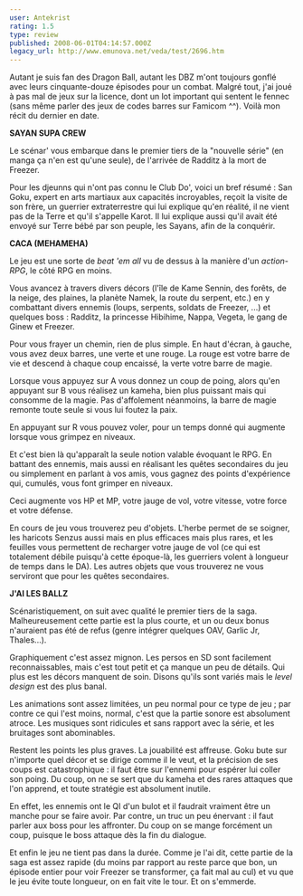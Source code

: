 ```yaml
---
user: Antekrist
rating: 1.5
type: review
published: 2008-06-01T04:14:57.000Z
legacy_url: http://www.emunova.net/veda/test/2696.htm
---
```

Autant je suis fan des Dragon Ball, autant les DBZ m'ont toujours gonflé avec leurs cinquante-douze épisodes pour un combat. Malgré tout, j'ai joué à pas mal de jeux sur la licence, dont un lot important qui sentent le fennec (sans même parler des jeux de codes barres sur Famicom ^^). Voilà mon récit du dernier en date.  

  

**SAYAN SUPA CREW**  

Le scénar' vous embarque dans le premier tiers de la "nouvelle série" (en manga ça n'en est qu'une seule), de l'arrivée de Radditz à la mort de Freezer.  

Pour les djeunns qui n'ont pas connu le Club Do', voici un bref résumé : San Goku, expert en arts martiaux aux capacités incroyables, reçoit la visite de son frère, un guerrier extraterrestre qui lui explique qu'en réalité, il ne vient pas de la Terre et qu'il s'appelle Karot. Il lui explique aussi qu'il avait été envoyé sur Terre bébé par son peuple, les Sayans, afin de la conquérir.  

  

**CACA (MEHAMEHA)**  

Le jeu est une sorte de _beat 'em all_ vu de dessus à la manière d'un _action-RPG_, le côté RPG en moins.  

Vous avancez à travers divers décors (l'île de Kame Sennin, des forêts, de la neige, des plaines, la planète Namek, la route du serpent, etc.) en y combattant divers ennemis (loups, serpents, soldats de Freezer, ...) et quelques boss : Radditz, la princesse Hibihime, Nappa, Vegeta, le gang de Ginew et Freezer.  

  

Pour vous frayer un chemin, rien de plus simple. En haut d'écran, à gauche, vous avez deux barres, une verte et une rouge. La rouge est votre barre de vie et descend à chaque coup encaissé, la verte votre barre de magie.  

Lorsque vous appuyez sur A vous donnez un coup de poing, alors qu'en appuyant sur B vous réalisez un kameha, bien plus puissant mais qui consomme de la magie. Pas d'affolement néanmoins, la barre de magie remonte toute seule si vous lui foutez la paix.  

En appuyant sur R vous pouvez voler, pour un temps donné qui augmente lorsque vous grimpez en niveaux.  

  

Et c'est bien là qu'apparaît la seule notion valable évoquant le RPG. En battant des ennemis, mais aussi en réalisant les quêtes secondaires du jeu ou simplement en parlant à vos amis, vous gagnez des points d'expérience qui, cumulés, vous font grimper en niveaux.  

Ceci augmente vos HP et MP, votre jauge de vol, votre vitesse, votre force et votre défense.  

En cours de jeu vous trouverez peu d'objets. L'herbe permet de se soigner, les haricots Senzus aussi mais en plus efficaces mais plus rares, et les feuilles vous permettent de recharger votre jauge de vol (ce qui est totalement débile puisqu'à cette époque-là, les guerriers volent à longueur de temps dans le DA). Les autres objets que vous trouverez ne vous serviront que pour les quêtes secondaires.  

  

**J'AI LES BALLZ**  

Scénaristiquement, on suit avec qualité le premier tiers de la saga. Malheureusement cette partie est la plus courte, et un ou deux bonus n'auraient pas été de refus (genre intégrer quelques OAV, Garlic Jr, Thales...).  

Graphiquement c'est assez mignon. Les persos en SD sont facilement reconnaissables, mais c'est tout petit et ça manque un peu de détails. Qui plus est les décors manquent de soin. Disons qu'ils sont variés mais le _level design_ est des plus banal.  

Les animations sont assez limitées, un peu normal pour ce type de jeu ; par contre ce qui l'est moins, normal, c'est que la partie sonore est absolument atroce. Les musiques sont ridicules et sans rapport avec la série, et les bruitages sont abominables.  

Restent les points les plus graves. La jouabilité est affreuse. Goku bute sur n'importe quel décor et se dirige comme il le veut, et la précision de ses coups est catastrophique : il faut être sur l'ennemi pour espérer lui coller son poing. Du coup, on ne se sert que du kameha et des rares attaques que l'on apprend, et toute stratégie est absolument inutile.  

En effet, les ennemis ont le QI d'un bulot et il faudrait vraiment être un manche pour se faire avoir. Par contre, un truc un peu énervant : il faut parler aux boss pour les affronter. Du coup on se mange forcément un coup, puisque le boss attaque dès la fin du dialogue.  

Et enfin le jeu ne tient pas dans la durée. Comme je l'ai dit, cette partie de la saga est assez rapide (du moins par rapport au reste parce que bon, un épisode entier pour voir Freezer se transformer, ça fait mal au cul) et vu que le jeu évite toute longueur, on en fait vite le tour. Et on s'emmerde.